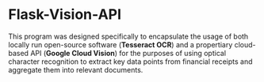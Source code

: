 # Flask-Vision-API

This program was designed specifically to encapsulate the usage of both locally run open-source software (**Tesseract OCR**) and a propertiary cloud-based API (**Google Cloud Vision**) for the purposes of using optical character recognition to extract key data points from financial receipts and aggregate them into relevant documents.

